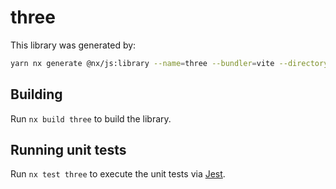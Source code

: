 # three

This library was generated by:

```sh
yarn nx generate @nx/js:library --name=three --bundler=vite --directory=libs --importPath=@geovanni/three --projectNameAndRootFormat=derived --unitTestRunner=jest --no-interactive
```

## Building

Run `nx build three` to build the library.

## Running unit tests

Run `nx test three` to execute the unit tests via [Jest](https://jestjs.io).
